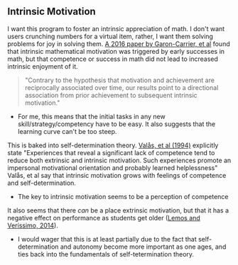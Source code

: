 ## Intrinsic Motivation

I want this program to foster an intrinsic appreciation of math. I don't want users crunching numbers for a virtual item, rather, I want them solving problems for joy in solving them. [A 2016 paper by Garon-Carrier, et al](https://papyrus.bib.umontreal.ca/xmlui/bitstream/handle/1866/20870/Garon-Carrier_2016_id_5476.pdf?sequence=1) found that intrinsic mathematical motivation was triggered by early successes in math, but that competence or success in math did not lead to increased intrinsic enjoyment of it. 

> "Contrary to the hypothesis that motivation and achievement are reciprocally associated over time, our results point to a directional association from prior achievement to subsequent intrinsic motivation."

* For me, this means that the initial tasks in any new skill/strategy/competency have to be easy. It also suggests that the learning curve can't be too steep.

This is baked into self-determination theory. [Valås, et al (1994)](https://selfdeterminationtheory.org/SDT/documents/1994_ValasSovik_LI.pdf) explicitly state "Experiences that reveal a significant lack of competence tend to reduce both extrinsic and intrinsic motivation. Such experiences promote an impersonal motivational orientation and probably learned helplessness" Valås, et al say that intrinsic motivation grows with feelings of competence and self-determination.

* The key to intrinsic motivation seems to be a perception of competence

It also seems that there *can* be a place extrinsic motivation, but that it has a negative effect on performance as students get older ([Lemos and Veríssimo, 2014](https://dkallen78.github.io/math-trainer/Refs/lemos-and-verissimo-2014.pdf)).

* I would wager that this is at least partially due to the fact that self-determination and autonomy become more important as one ages, and ties back into the fundamentals of self-tetermination theory. 